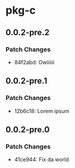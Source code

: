 # pkg-c

## 0.0.2-pre.2

### Patch Changes

- 84f2abd: Owiiiiii

## 0.0.2-pre.1

### Patch Changes

- 12b6c18: Lorem ipsum

## 0.0.2-pre.0

### Patch Changes

- 41ce944: Fix da world
